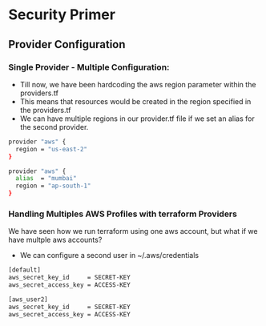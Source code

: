 # Security Primer

## Provider Configuration

### Single Provider - Multiple Configuration:
- Till now, we have been hardcoding the aws region parameter within the providers.tf
- This means that resources would be created in the region specified in the providers.tf
- We can have multiple regions in our provider.tf file if we set an alias for the second provider.

```sh
provider "aws" {
  region = "us-east-2"
}

provider "aws" {
  alias  = "mumbai"
  region = "ap-south-1"
}
```

### Handling Multiples AWS Profiles with terraform Providers
We have seen how we run terraform using one aws account, but what if we have multple aws accounts?

- We can configure a second user in ~/.aws/credentials
```sh
[default]
aws_secret_key_id     = SECRET-KEY
aws_secret_access_key = ACCESS-KEY

[aws_user2]
aws_secret_key_id     = SECRET-KEY
aws_secret_access_key = ACCESS-KEY
```
